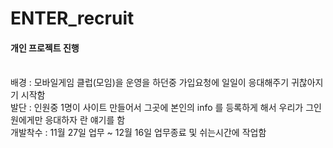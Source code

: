 # ENTER_recruit

<h4>개인 프로젝트 진행</h4>
<br>
배경 : 모바일게임 클럽(모임)을 운영을 하던중 가입요청에 일일이 응대해주기 귀찮아지기 시작함 <br>
발단 : 인원중 1명이 사이트 만들어서 그곳에 본인의 info 를 등록하게 해서 우리가 그인원에게만 응대하자 란 얘기를 함 <br>
개발착수 : 11월 27일 업무 ~ 12월 16일 업무종료 및 쉬는시간에 작업함<br>
